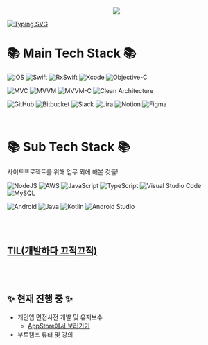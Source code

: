 <div align=center>
<img src="https://capsule-render.vercel.app/api?type=waving&color=3399FF&height=300&section=header&text=Brody's+Github&fontSize=90&fontColor=FFFFFF&animation=twinkling" />
</div>

[![Typing SVG](https://readme-typing-svg.demolab.com?font=Fira+Code&pause=1000&random=false&width=435&lines=Welcome+to+Brody's+Github)](https://git.io/typing-svg)

# 📚 Main Tech Stack 📚


![iOS](https://img.shields.io/badge/iOS-000000?style=for-the-badge&logo=ios&logoColor=white)
![Swift](https://img.shields.io/badge/swift-F54A2A?style=for-the-badge&logo=swift&logoColor=white)
![RxSwift](https://img.shields.io/badge/ReactiveX-B7178C?style=for-the-badge&logo=ReactiveX&logoColor=white)
![Xcode](https://img.shields.io/badge/Xcode-007ACC?style=for-the-badge&logo=Xcode&logoColor=white)
![Objective-C](https://img.shields.io/badge/OBJECTIVE--C-%233A95E3.svg?style=for-the-badge&logo=apple&logoColor=white)

![MVC](https://img.shields.io/badge/MVC-23F24E1E?style=for-the-badge&logo=apple&logoColor=white)
![MVVM](https://img.shields.io/badge/MVVM-007ACC?style=for-the-badge&logo=apple&logoColor=white)
![MVVM-C](https://img.shields.io/badge/MVVM~C-000000?style=for-the-badge&logo=apple&logoColor=white)
![Clean Architecture](https://img.shields.io/badge/Clean%20Architecture-233233?style=for-the-badge&logo=apple&logoColor=white)

![GitHub](https://img.shields.io/badge/github-%23121011.svg?style=for-the-badge&logo=github&logoColor=white)
![Bitbucket](https://img.shields.io/badge/bitbucket-%230047B3.svg?style=for-the-badge&logo=bitbucket&logoColor=white)
![Slack](https://img.shields.io/badge/Slack-4A154B?style=for-the-badge&logo=slack&logoColor=white)
![Jira](https://img.shields.io/badge/jira-%230A0FFF.svg?style=for-the-badge&logo=jira&logoColor=white)
![Notion](https://img.shields.io/badge/Notion-%23000000.svg?style=for-the-badge&logo=notion&logoColor=white)
![Figma](https://img.shields.io/badge/figma-%23F24E1E.svg?style=for-the-badge&logo=figma&logoColor=white)


<br/>

# 📚 Sub Tech Stack 📚

사이드프로젝트를 위해 업무 외에 해본 것들!  

![NodeJS](https://img.shields.io/badge/node.js-6DA55F?style=for-the-badge&logo=node.js&logoColor=white)
![AWS](https://img.shields.io/badge/AWS-%23FF9900.svg?style=for-the-badge&logo=amazon-aws&logoColor=white)
![JavaScript](https://img.shields.io/badge/javascript-%23323330.svg?style=for-the-badge&logo=javascript&logoColor=%23F7DF1E)
![TypeScript](https://img.shields.io/badge/typescript-%23007ACC.svg?style=for-the-badge&logo=typescript&logoColor=white)
![Visual Studio Code](https://img.shields.io/badge/Visual%20Studio%20Code-0078d7.svg?style=for-the-badge&logo=visual-studio-code&logoColor=white)
![MySQL](https://img.shields.io/badge/mysql-4479A1.svg?style=for-the-badge&logo=mysql&logoColor=white)


![Android](https://img.shields.io/badge/Android-3DDC84?style=for-the-badge&logo=android&logoColor=white)
![Java](https://img.shields.io/badge/java-%23ED8B00.svg?style=for-the-badge&logo=openjdk&logoColor=white)
![Kotlin](https://img.shields.io/badge/kotlin-%237F52FF.svg?style=for-the-badge&logo=kotlin&logoColor=white)
![Android Studio](https://img.shields.io/badge/android%20studio-346ac1?style=for-the-badge&logo=android%20studio&logoColor=white)


<br/>


<br/>



## <a href="https://github.com/brody424/TIL">TIL(개발하다 끄적끄적) </a> 

<br/>

<br/>


## ✨ 현재 진행 중 ✨

- 개인앱 면접사전 개발 및 유지보수
    - [AppStore에서 보러가기](https://apps.apple.com/kr/app/id6450047001) 
- 부트캠프 튜터 및 강의
